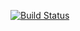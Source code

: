 [![Build Status](https://travis-ci.org/pele-python/mcpele.svg?branch=master)](https://travis-ci.org/pele-python/mcpele)
